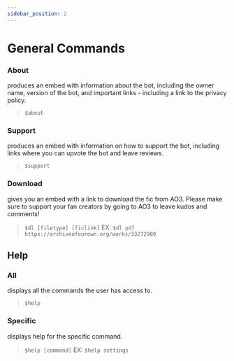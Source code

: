 ```yaml
---
sidebar_position: 2
---
```


# General Commands
### About ###
produces an embed with information about the bot, including the owner name, version of the bot, and important links - including a link to the privacy policy.
> `$about`

### Support ###
produces an embed with information on how to support the bot, including links where you can upvote the bot and leave reviews.
> `$support`

### Download ###
gives you an embed with a link to download the fic from AO3. Please make sure to support your fan creators by going to AO3 to leave kudos and comments!
> `$dl [filetype] [ficlink]` EX: `$dl pdf https://archiveofourown.org/works/33272989`

## Help ##
### All ###
displays all the commands the user has access to.
> `$help`

### Specific ###
displays help for the specific command.
> `$help [command]` EX: `$help settings`